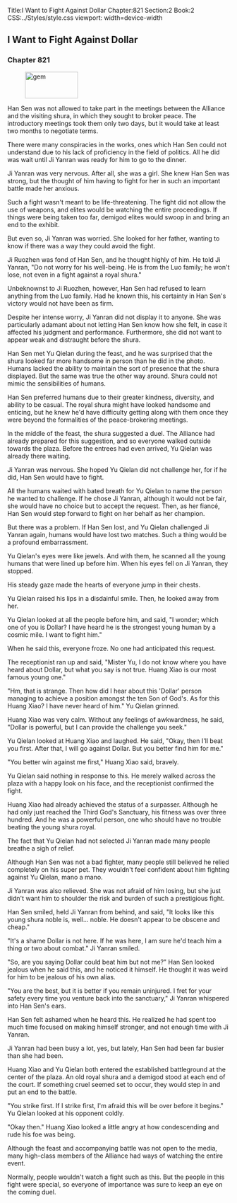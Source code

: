 Title:I Want to Fight Against Dollar 
Chapter:821 
Section:2 
Book:2 
CSS:../Styles/style.css 
viewport: width=device-width
  
## I Want to Fight Against Dollar
### Chapter 821 
<figure>
	<img src="../Images/gem.gif" alt="gem" id="gem" width="120" height="60" />
</figure>
  

  
  Han Sen was not allowed to take part in the meetings between the Alliance and the visiting shura, in which they sought to broker peace. The introductory meetings took them only two days, but it would take at least two months to negotiate terms.

There were many conspiracies in the works, ones which Han Sen could not understand due to his lack of proficiency in the field of politics. All he did was wait until Ji Yanran was ready for him to go to the dinner.

Ji Yanran was very nervous. After all, she was a girl. She knew Han Sen was strong, but the thought of him having to fight for her in such an important battle made her anxious.

Such a fight wasn't meant to be life-threatening. The fight did not allow the use of weapons, and elites would be watching the entire proceedings. If things were being taken too far, demigod elites would swoop in and bring an end to the exhibit.

But even so, Ji Yanran was worried. She looked for her father, wanting to know if there was a way they could avoid the fight.

Ji Ruozhen was fond of Han Sen, and he thought highly of him. He told Ji Yanran, "Do not worry for his well-being. He is from the Luo family; he won't lose, not even in a fight against a royal shura."

Unbeknownst to Ji Ruozhen, however, Han Sen had refused to learn anything from the Luo family. Had he known this, his certainty in Han Sen's victory would not have been as firm.

Despite her intense worry, Ji Yanran did not display it to anyone. She was particularly adamant about not letting Han Sen know how she felt, in case it affected his judgment and performance. Furthermore, she did not want to appear weak and distraught before the shura.

Han Sen met Yu Qielan during the feast, and he was surprised that the shura looked far more handsome in person than he did in the photo. Humans lacked the ability to maintain the sort of presence that the shura displayed. But the same was true the other way around. Shura could not mimic the sensibilities of humans.

Han Sen preferred humans due to their greater kindness, diversity, and ability to be casual. The royal shura might have looked handsome and enticing, but he knew he'd have difficulty getting along with them once they were beyond the formalities of the peace-brokering meetings.

In the middle of the feast, the shura suggested a duel. The Alliance had already prepared for this suggestion, and so everyone walked outside towards the plaza. Before the entrees had even arrived, Yu Qielan was already there waiting.

Ji Yanran was nervous. She hoped Yu Qielan did not challenge her, for if he did, Han Sen would have to fight.

All the humans waited with bated breath for Yu Qielan to name the person he wanted to challenge. If he chose Ji Yanran, although it would not be fair, she would have no choice but to accept the request. Then, as her fiancé, Han Sen would step forward to fight on her behalf as her champion.

But there was a problem. If Han Sen lost, and Yu Qielan challenged Ji Yanran again, humans would have lost two matches. Such a thing would be a profound embarrassment.

Yu Qielan's eyes were like jewels. And with them, he scanned all the young humans that were lined up before him. When his eyes fell on Ji Yanran, they stopped.

His steady gaze made the hearts of everyone jump in their chests.

Yu Qielan raised his lips in a disdainful smile. Then, he looked away from her.

Yu Qielan looked at all the people before him, and said, "I wonder; which one of you is Dollar? I have heard he is the strongest young human by a cosmic mile. I want to fight him."

When he said this, everyone froze. No one had anticipated this request.

The receptionist ran up and said, "Mister Yu, I do not know where you have heard about Dollar, but what you say is not true. Huang Xiao is our most famous young one."

"Hm, that is strange. Then how did I hear about this 'Dollar' person managing to achieve a position amongst the ten Son of God's. As for this Huang Xiao? I have never heard of him." Yu Qielan grinned.

Huang Xiao was very calm. Without any feelings of awkwardness, he said, "Dollar is powerful, but I can provide the challenge you seek."

Yu Qielan looked at Huang Xiao and laughed. He said, "Okay, then I'll beat you first. After that, I will go against Dollar. But you better find him for me."

"You better win against me first," Huang Xiao said, bravely.

Yu Qielan said nothing in response to this. He merely walked across the plaza with a happy look on his face, and the receptionist confirmed the fight.

Huang Xiao had already achieved the status of a surpasser. Although he had only just reached the Third God's Sanctuary, his fitness was over three hundred. And he was a powerful person, one who should have no trouble beating the young shura royal.

The fact that Yu Qielan had not selected Ji Yanran made many people breathe a sigh of relief.

Although Han Sen was not a bad fighter, many people still believed he relied completely on his super pet. They wouldn't feel confident about him fighting against Yu Qielan, mano a mano.

Ji Yanran was also relieved. She was not afraid of him losing, but she just didn't want him to shoulder the risk and burden of such a prestigious fight.

Han Sen smiled, held Ji Yanran from behind, and said, "It looks like this young shura noble is, well... noble. He doesn't appear to be obscene and cheap."

"It's a shame Dollar is not here. If he was here, I am sure he'd teach him a thing or two about combat." Ji Yanran smiled.

"So, are you saying Dollar could beat him but not me?" Han Sen looked jealous when he said this, and he noticed it himself. He thought it was weird for him to be jealous of his own alias.

"You are the best, but it is better if you remain uninjured. I fret for your safety every time you venture back into the sanctuary," Ji Yanran whispered into Han Sen's ears.

Han Sen felt ashamed when he heard this. He realized he had spent too much time focused on making himself stronger, and not enough time with Ji Yanran.

Ji Yanran had been busy a lot, yes, but lately, Han Sen had been far busier than she had been.

Huang Xiao and Yu Qielan both entered the established battleground at the center of the plaza. An old royal shura and a demigod stood at each end of the court. If something cruel seemed set to occur, they would step in and put an end to the battle.

"You strike first. If I strike first, I'm afraid this will be over before it begins." Yu Qielan looked at his opponent coldly.

"Okay then." Huang Xiao looked a little angry at how condescending and rude his foe was being.

Although the feast and accompanying battle was not open to the media, many high-class members of the Alliance had ways of watching the entire event.

Normally, people wouldn't watch a fight such as this. But the people in this fight were special, so everyone of importance was sure to keep an eye on the coming duel.
